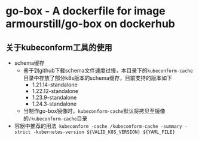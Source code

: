 # go-box - A dockerfile for image armourstill/go-box on dockerhub

关于kubeconform工具的使用
-------------------------
- schema缓存
  - 鉴于到github下载schema文件速度过慢，本目录下的`kubeconform-cache`目录中存放了部分k8s版本的schema缓存，目前支持的版本如下
    - 1.21.14-standalone
    - 1.22.12-standalone
    - 1.23.9-standalone
    - 1.24.3-standalone
  - 当制作go-box镜像时，`kubeconform-cache`默认将拷贝至镜像的`/kubeconform-cache`目录
- 容器中推荐的用法` kubeconform -cache /kubeconform-cache -summary -strict -kubernetes-version ${VALID_K8S_VERSION} ${YAML_FILE}`
